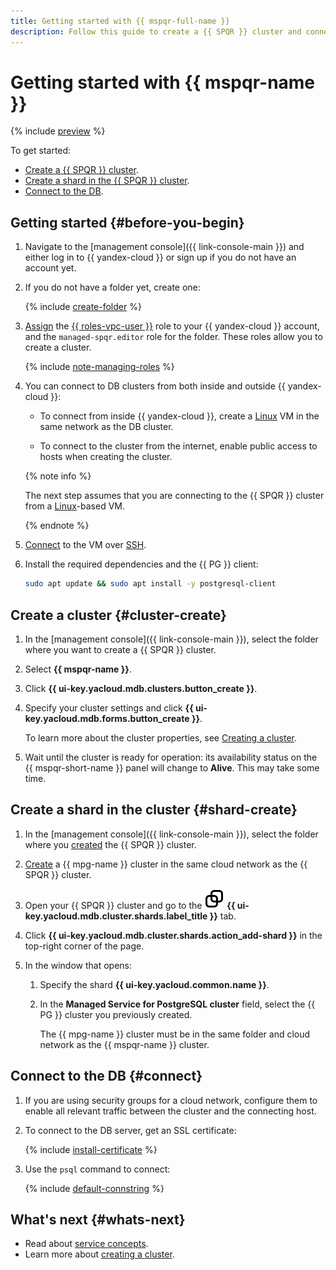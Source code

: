 ```yaml
---
title: Getting started with {{ mspqr-full-name }}
description: Follow this guide to create a {{ SPQR }} cluster and connect to it.
---
```


# Getting started with {{ mspqr-name }}

{% include [preview](../_includes/note-service-preview.md) %}

To get started:
* [Create a {{ SPQR }} cluster](#cluster-create).
* [Create a shard in the {{ SPQR }} cluster](#shard-create).
* [Connect to the DB](#connect).

## Getting started {#before-you-begin}

1. Navigate to the [management console]({{ link-console-main }}) and either log in to {{ yandex-cloud }} or sign up if you do not have an account yet.

1. If you do not have a folder yet, create one:

   {% include [create-folder](../_includes/create-folder.md) %}


1. [Assign](../iam/operations/roles/grant.md) the [{{ roles-vpc-user }}](../vpc/security/index.md#vpc-user) role to your {{ yandex-cloud }} account, and the `managed-spqr.editor` role for the folder. These roles allow you to create a cluster.


   {% include [note-managing-roles](../_includes/mdb/note-managing-roles.md) %}

1. You can connect to DB clusters from both inside and outside {{ yandex-cloud }}:

   * To connect from inside {{ yandex-cloud }}, create a [Linux](../compute/quickstart/quick-create-linux.md) VM in the same network as the DB cluster.

   * To connect to the cluster from the internet, enable public access to hosts when creating the cluster.

   {% note info %}

   The next step assumes that you are connecting to the {{ SPQR }} cluster from a [Linux](../compute/quickstart/quick-create-linux.md)-based VM.

   {% endnote %}

1. [Connect](../compute/operations/vm-connect/ssh.md) to the VM over [SSH](https://en.wikipedia.org/wiki/Secure_Shell).

1. Install the required dependencies and the {{ PG }} client:

   ```bash
   sudo apt update && sudo apt install -y postgresql-client
   ```

## Create a cluster {#cluster-create}

1. In the [management console]({{ link-console-main }}), select the folder where you want to create a {{ SPQR }} cluster.
1. Select **{{ mspqr-name }}**.
1. Click **{{ ui-key.yacloud.mdb.clusters.button_create }}**.
1. Specify your cluster settings and click **{{ ui-key.yacloud.mdb.forms.button_create }}**.

   To learn more about the cluster properties, see [Creating a cluster](operations/cluster-create.md).

1. Wait until the cluster is ready for operation: its availability status on the {{ mspqr-short-name }} panel will change to **Alive**. This may take some time.

## Create a shard in the cluster {#shard-create}

1. In the [management console]({{ link-console-main }}), select the folder where you [created](#cluster-create) the {{ SPQR }} cluster.
1. [Create](../managed-postgresql/operations/cluster-create.md#create-cluster) a {{ mpg-name }} cluster in the same cloud network as the {{ SPQR }} cluster.
1. Open your {{ SPQR }} cluster and go to the ![image](../_assets/console-icons/copy-transparent.svg) **{{ ui-key.yacloud.mdb.cluster.shards.label_title }}** tab.
1. Click **{{ ui-key.yacloud.mdb.cluster.shards.action_add-shard }}** in the top-right corner of the page.
1. In the window that opens:

   1. Specify the shard **{{ ui-key.yacloud.common.name }}**.
   1. In the **Managed Service for PostgreSQL cluster** field, select the {{ PG }} cluster you previously created.

      The {{ mpg-name }} cluster must be in the same folder and cloud network as the {{ mspqr-name }} cluster.

## Connect to the DB {#connect}

1. If you are using security groups for a cloud network, configure them to enable all relevant traffic between the cluster and the connecting host.

1. To connect to the DB server, get an SSL certificate:

    {% include [install-certificate](../_includes/mdb/mpg/install-certificate.md) %}

1. Use the `psql` command to connect:

    {% include [default-connstring](../_includes/mdb/mpg/default-connstring.md) %}

## What's next {#whats-next}

* Read about [service concepts](concepts/index.md).
* Learn more about [creating a cluster](operations/cluster-create.md).

